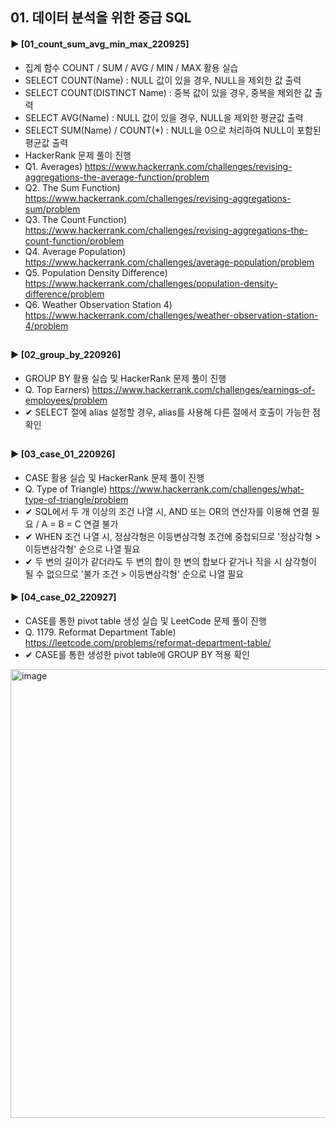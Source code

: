 ####  
## 01. 데이터 분석을 위한 중급 SQL  
#### ► [01_count_sum_avg_min_max_220925]  
- 집계 함수 COUNT / SUM / AVG / MIN / MAX 활용 실습  
- SELECT COUNT(Name) : NULL 값이 있을 경우, NULL을 제외한 값 출력  
- SELECT COUNT(DISTINCT Name) : 중복 값이 있을 경우, 중복을 제외한 값 출력  
- SELECT AVG(Name) : NULL 값이 있을 경우, NULL을 제외한 평균값 출력  
- SELECT SUM(Name) / COUNT(*) : NULL을 0으로 처리하여 NULL이 포함된 평균값 출력  
- HackerRank 문제 풀이 진행  
- Q1. Averages) https://www.hackerrank.com/challenges/revising-aggregations-the-average-function/problem  
- Q2. The Sum Function) https://www.hackerrank.com/challenges/revising-aggregations-sum/problem  
- Q3. The Count Function) https://www.hackerrank.com/challenges/revising-aggregations-the-count-function/problem  
- Q4. Average Population) https://www.hackerrank.com/challenges/average-population/problem  
- Q5. Population Density Difference) https://www.hackerrank.com/challenges/population-density-difference/problem  
- Q6. Weather Observation Station 4) https://www.hackerrank.com/challenges/weather-observation-station-4/problem  
##  
#### ► [02_group_by_220926]  
- GROUP BY 활용 실습 및 HackerRank 문제 풀이 진행   
- Q. Top Earners) https://www.hackerrank.com/challenges/earnings-of-employees/problem  
- ✔︎ SELECT 절에 alias 설정할 경우, alias를 사용해 다른 절에서 호출이 가능한 점 확인  
##  
#### ► [03_case_01_220926]  
- CASE 활용 실습 및 HackerRank 문제 풀이 진행  
- Q. Type of Triangle) https://www.hackerrank.com/challenges/what-type-of-triangle/problem
- ✔︎ SQL에서 두 개 이상의 조건 나열 시, AND 또는 OR의 연산자를 이용해 연결 필요 / A = B = C 연결 불가
- ✔︎ WHEN 조건 나열 시, 정삼각형은 이등변삼각형 조건에 중첩되므로 '정삼각형 > 이등변삼각형' 순으로 나열 필요 
- ✔︎ 두 변의 길이가 같더라도 두 변의 합이 한 변의 합보다 같거나 작을 시 삼각형이 될 수 없으므로 '불가 조건 > 이등변삼각형' 순으로 나열 필요
####  
#### ► [04_case_02_220927]  
- CASE를 통한 pivot table 생성 실습 및 LeetCode 문제 풀이 진행
- Q. 1179. Reformat Department Table) https://leetcode.com/problems/reformat-department-table/
- ✔︎ CASE를 통한 생성한 pivot table에 GROUP BY 적용 확인
<img width="718" alt="image" src="https://user-images.githubusercontent.com/109773795/192389358-8c1b9604-59cb-4d1c-89ba-090cefcdc947.png">

##  
